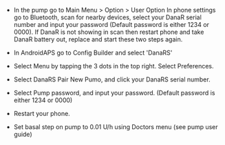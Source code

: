 *  In the pump go to Main Menu > Option > User Option
In phone settings go to Bluetooth, scan for nearby devices, select your DanaR serial number and input your password (Default password is either 1234 or 0000). If DanaR is not showing in scan then restart phone and take DanaR battery out, replace and start these two steps again.

*  In AndroidAPS go to Config Builder and select 'DanaRS'

*  Select Menu by tapping the 3 dots in the top right. Select Preferences.

*  Select DanaRS Pair New Pumo, and click your DanaRS serial number.

*  Select Pump password, and input your password. (Default password is either 1234 or 0000)

*  Restart your phone.

*  Set basal step on pump to 0.01 U/h using Doctors menu (see pump user guide)
